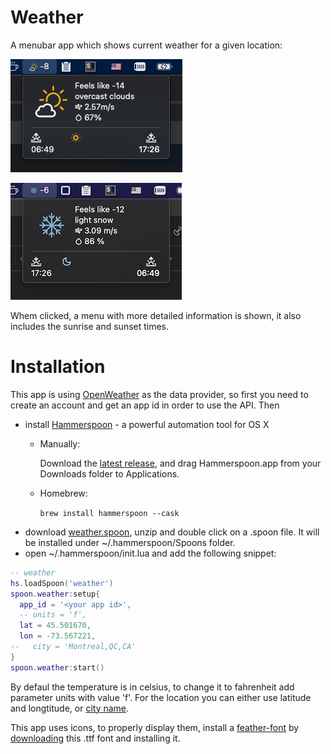 # Weather

A menubar app which shows current weather for a given location:

![screenshot](./screenshots/screenshot.png)

![screenshot](./screenshots/screenshot2.png)

Whem clicked, a menu with more detailed information is shown, it also includes the sunrise and sunset times.

# Installation

This app is using [OpenWeather](https://openweathermap.org) as the data provider, so first you need to create an account and get an app id in order to use the API. Then

- install [Hammerspoon](http://www.hammerspoon.org/) - a powerful automation tool for OS X
   - Manually:

      Download the [latest release](https://github.com/Hammerspoon/hammerspoon/releases/latest), and drag Hammerspoon.app from your Downloads folder to Applications.
   - Homebrew:

      ```brew install hammerspoon --cask```
 - download [weather.spoon](https://github.com/fork-my-spoons/github-activity.spoon/releases/download/v1.0/github-activity.spoon.zip), unzip and double click on a .spoon file. It will be installed under ~/.hammerspoon/Spoons folder.
 - open ~/.hammerspoon/init.lua and add the following snippet:

```lua
-- weather
hs.loadSpoon('weather')
spoon.weather:setup{
  app_id = '<your app id>',
  -- units = 'f',
  lat = 45.501670,
  lon = -73.567221,
--   city = 'Montreal,QC,CA'
}
spoon.weather:start()
```

By defaul the temperature is in celsius, to change it to fahrenheit add parameter units with value 'f'. For the location you can either use latitude and longtitude, or [city name](https://openweathermap.org/current#name).

This app uses icons, to properly display them, install a [feather-font](https://github.com/AT-UI/feather-font) by [downloading](https://github.com/AT-UI/feather-font/raw/master/src/fonts/feather.ttf) this .ttf font and installing it.
